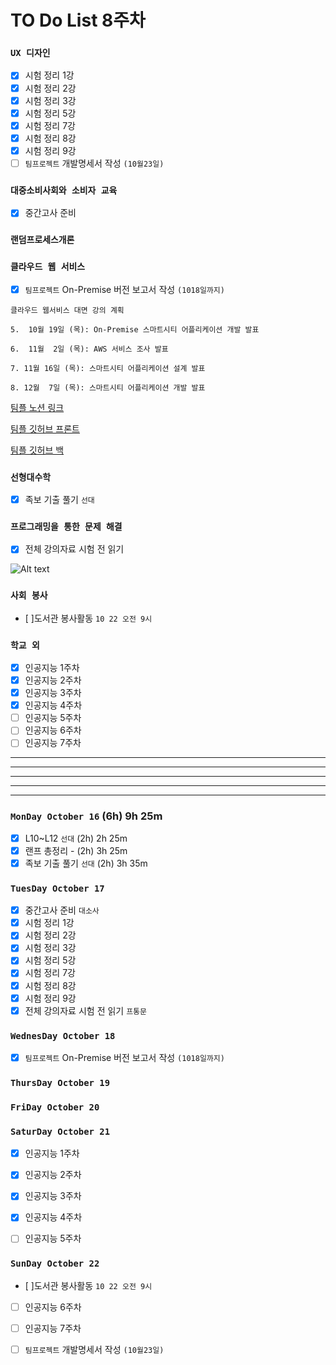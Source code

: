 # TO Do List 8주차

### `UX 디자인` 
- [x] 시험 정리 1강
- [x] 시험 정리 2강
- [x] 시험 정리 3강
- [x] 시험 정리 5강
- [x] 시험 정리 7강
- [x] 시험 정리 8강
- [x] 시험 정리 9강
- [ ] `팀프로젝트` 개발명세서 작성 `(10월23일)`

### `대중소비사회와 소비자 교육`
- [x] 중간고사 준비

### `랜덤프로세스개론`


### `클라우드 웹 서비스`
- [x] `팀프로젝트` On-Premise 버전 보고서 작성 `(1018일까지)`


```
클라우드 웹서비스 대면 강의 계획

5.  10월 19일 (목): On-Premise 스마트시티 어플리케이션 개발 발표

6.  11월  2일 (목): AWS 서비스 조사 발표

7. 11월 16일 (목): 스마트시티 어플리케이션 설계 발표

8. 12월  7일 (목): 스마트시티 어플리케이션 개발 발표
```
[팀플 노션 링크](https://www.notion.so/Cloud-Web-Service-Team-Project-cb7f98e2e37c43fd98b7937e0d5018c5)

[팀플 깃허브 프론트](https://github.com/woo4826/Cloud-Web-Service-SNS-web)

[팀플 깃허브 백](https://github.com/woo4826/Cloud-Web-Service-SNS-server)

### `선형대수학`
- [x] 족보 기출 풀기 `선대`

### `프로그래밍을 통한 문제 해결`
- [x] 전체 강의자료 시험 전 읽기

![Alt text](%E1%84%91%E1%85%B3%E1%84%90%E1%85%A9%E1%86%BC%E1%84%86%E1%85%AE%E1%86%AB%E1%84%80%E1%85%A1%E1%86%BC%E1%84%8B%E1%85%B4%E1%84%80%E1%85%A8%E1%84%92%E1%85%AC%E1%86%A8%E1%84%89%E1%85%A5.png)

### `사회 봉사`
- [ ]도서관 봉사활동 `10 22 오전 9시`

### `학교 외`
- [x] 인공지능 1주차
- [x] 인공지능 2주차
- [x] 인공지능 3주차
- [x] 인공지능 4주차
- [ ] 인공지능 5주차
- [ ] 인공지능 6주차
- [ ] 인공지능 7주차

---
---
---
---
---

### `MonDay October 16` (6h) 9h 25m
- [x] L10~L12 `선대` (2h) 2h 25m
- [x] 랜프 총정리       - (2h) 3h 25m
- [x] 족보 기출 풀기 `선대` (2h) 3h 35m

### `TuesDay October 17`
- [x] 중간고사 준비 `대소사`  
- [x] 시험 정리 1강 
- [x] 시험 정리 2강
- [x] 시험 정리 3강
- [x] 시험 정리 5강
- [x] 시험 정리 7강
- [x] 시험 정리 8강
- [x] 시험 정리 9강 
- [x] 전체 강의자료 시험 전 읽기 `프통문` 

### `WednesDay October 18` 
- [x] `팀프로젝트` On-Premise 버전 보고서 작성 `(1018일까지)`   

### `ThursDay October 19`


### `FriDay October 20`


### `SaturDay October 21`
- [x] 인공지능 1주차
- [x] 인공지능 2주차
- [x] 인공지능 3주차
- [x] 인공지능 4주차
- [ ] 인공지능 5주차


### `SunDay October 22` 
- [ ]도서관 봉사활동 `10 22 오전 9시`
- [ ] 인공지능 6주차
- [ ] 인공지능 7주차
- [ ] `팀프로젝트` 개발명세서 작성 `(10월23일)`


